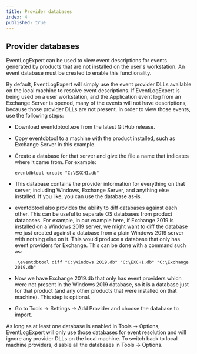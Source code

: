 ```yaml
---
title: Provider databases
index: 4
published: true
---
```


## Provider databases

EventLogExpert can be used to view event descriptions for events generated by products that are not installed on the user's workstation. An event database must be created to enable this functionality.

By default, EventLogExpert will simply use the event provider DLLs available on the local machine to resolve event descriptions. If EventLogExpert is being used on a user workstation, and the Application event log from an Exchange Server is opened, many of the events will not have descriptions, because those provider DLLs are not present. In order to view those events, use the following steps:

* Download eventdbtool.exe from the latest GitHub release.
* Copy eventdbtool to a machine with the product installed, such as Exchange Server in this example.
* Create a database for that server and give the file a name that indicates where it came from. For example:

    `eventdbtool create "C:\EXCH1.db"`

* This database contains the provider information for everything on that server, including Windows, Exchange Server, and anything else installed. If you like, you can use the database as-is.
* eventdbtool also provides the ability to diff databases against each other. This can be useful to separate OS databases from product databases. For example, in our example here, if Exchange 2019 is installed on a Windows 2019 server, we might want to diff the database we just created against a database from a plain Windows 2019 server with nothing else on it. This would produce a database that only has event providers for Exchange. This can be done with a command such as:

    `.\eventdbtool diff "C:\Windows 2019.db" "C:\EXCH1.db" "C:\Exchange 2019.db"`

* Now we have Exchange 2019.db that only has event providers which were not present in the Windows 2019 database, so it is a database just for that product (and any other products that were installed on that machine). This step is optional.
* Go to Tools -> Settings -> Add Provider and choose the database to import.

As long as at least one database is enabled in Tools -> Options, EventLogExpert will only use those databases for event resolution and will ignore any provider DLLs on the local machine. To switch back to local machine providers, disable all the databases in Tools -> Options.